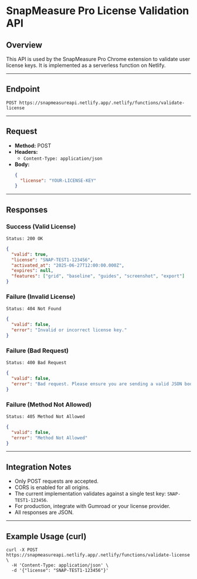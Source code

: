 # SnapMeasure Pro License Validation API

## Overview
This API is used by the SnapMeasure Pro Chrome extension to validate user license keys. It is implemented as a serverless function on Netlify.

---

## Endpoint

```
POST https://snapmeasureapi.netlify.app/.netlify/functions/validate-license
```

---

## Request

- **Method:** POST
- **Headers:**
  - `Content-Type: application/json`
- **Body:**
  ```json
  {
    "license": "YOUR-LICENSE-KEY"
  }
  ```

---

## Responses

### Success (Valid License)
```
Status: 200 OK
```
```json
{
  "valid": true,
  "license": "SNAP-TEST1-123456",
  "activated_at": "2025-06-27T12:00:00.000Z",
  "expires": null,
  "features": ["grid", "baseline", "guides", "screenshot", "export"]
}
```

### Failure (Invalid License)
```
Status: 404 Not Found
```
```json
{
  "valid": false,
  "error": "Invalid or incorrect license key."
}
```

### Failure (Bad Request)
```
Status: 400 Bad Request
```
```json
{
  "valid": false,
  "error": "Bad request. Please ensure you are sending a valid JSON body with a 'license' property."
}
```

### Failure (Method Not Allowed)
```
Status: 405 Method Not Allowed
```
```json
{
  "valid": false,
  "error": "Method Not Allowed"
}
```

---

## Integration Notes
- Only POST requests are accepted.
- CORS is enabled for all origins.
- The current implementation validates against a single test key: `SNAP-TEST1-123456`.
- For production, integrate with Gumroad or your license provider.
- All responses are JSON.

---

## Example Usage (curl)

```
curl -X POST https://snapmeasureapi.netlify.app/.netlify/functions/validate-license \
  -H 'Content-Type: application/json' \
  -d '{"license": "SNAP-TEST1-123456"}'
``` 